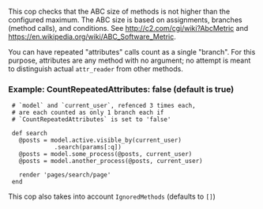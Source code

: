 This cop checks that the ABC size of methods is not higher than the
configured maximum. The ABC size is based on assignments, branches
(method calls), and conditions. See http://c2.com/cgi/wiki?AbcMetric
and https://en.wikipedia.org/wiki/ABC_Software_Metric.

You can have repeated "attributes" calls count as a single "branch".
For this purpose, attributes are any method with no argument; no attempt
is meant to distinguish actual `attr_reader` from other methods.

### Example: CountRepeatedAttributes: false (default is true)

     # `model` and `current_user`, refenced 3 times each,
     # are each counted as only 1 branch each if
     # `CountRepeatedAttributes` is set to 'false'

     def search
       @posts = model.active.visible_by(current_user)
                 .search(params[:q])
       @posts = model.some_process(@posts, current_user)
       @posts = model.another_process(@posts, current_user)

       render 'pages/search/page'
     end

This cop also takes into account `IgnoredMethods` (defaults to `[]`)